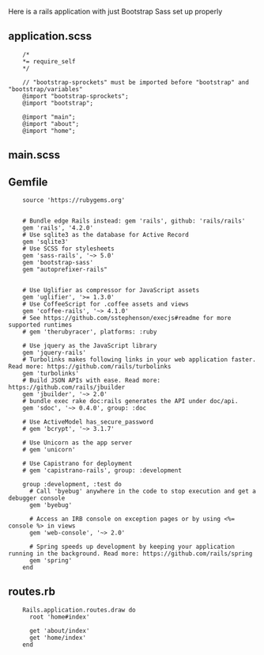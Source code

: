 Here is a rails application with just Bootstrap Sass set up properly


## application.scss

        /*
        *= require_self
        */

        // "bootstrap-sprockets" must be imported before "bootstrap" and "bootstrap/variables"
        @import "bootstrap-sprockets";
        @import "bootstrap";

        @import "main";
        @import "about";
        @import "home";


## main.scss


## Gemfile
        source 'https://rubygems.org'


        # Bundle edge Rails instead: gem 'rails', github: 'rails/rails'
        gem 'rails', '4.2.0'
        # Use sqlite3 as the database for Active Record
        gem 'sqlite3'
        # Use SCSS for stylesheets
        gem 'sass-rails', '~> 5.0'
        gem 'bootstrap-sass'
        gem "autoprefixer-rails"


        # Use Uglifier as compressor for JavaScript assets
        gem 'uglifier', '>= 1.3.0'
        # Use CoffeeScript for .coffee assets and views
        gem 'coffee-rails', '~> 4.1.0'
        # See https://github.com/sstephenson/execjs#readme for more supported runtimes
        # gem 'therubyracer', platforms: :ruby

        # Use jquery as the JavaScript library
        gem 'jquery-rails'
        # Turbolinks makes following links in your web application faster. Read more: https://github.com/rails/turbolinks
        gem 'turbolinks'
        # Build JSON APIs with ease. Read more: https://github.com/rails/jbuilder
        gem 'jbuilder', '~> 2.0'
        # bundle exec rake doc:rails generates the API under doc/api.
        gem 'sdoc', '~> 0.4.0', group: :doc

        # Use ActiveModel has_secure_password
        # gem 'bcrypt', '~> 3.1.7'

        # Use Unicorn as the app server
        # gem 'unicorn'

        # Use Capistrano for deployment
        # gem 'capistrano-rails', group: :development

        group :development, :test do
          # Call 'byebug' anywhere in the code to stop execution and get a debugger console
          gem 'byebug'

          # Access an IRB console on exception pages or by using <%= console %> in views
          gem 'web-console', '~> 2.0'

          # Spring speeds up development by keeping your application running in the background. Read more: https://github.com/rails/spring
          gem 'spring'
        end

## routes.rb
        Rails.application.routes.draw do
          root 'home#index'

          get 'about/index'
          get 'home/index'
        end

